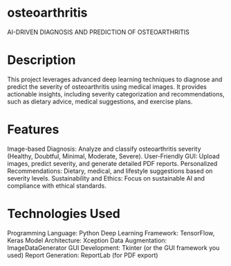 # osteoarthritis
AI-DRIVEN DIAGNOSIS AND PREDICTION OF OSTEOARTHRITIS


# Description
This project leverages advanced deep learning techniques to diagnose and predict the severity of osteoarthritis using medical images. It provides actionable insights, including severity categorization and recommendations, such as dietary advice, medical suggestions, and exercise plans.

# Features
Image-based Diagnosis: Analyze and classify osteoarthritis severity (Healthy, Doubtful, Minimal, Moderate, Severe).
User-Friendly GUI: Upload images, predict severity, and generate detailed PDF reports.
Personalized Recommendations: Dietary, medical, and lifestyle suggestions based on severity levels.
Sustainability and Ethics: Focus on sustainable AI and compliance with ethical standards.
# Technologies Used
Programming Language: Python
Deep Learning Framework: TensorFlow, Keras
Model Architecture: Xception
Data Augmentation: ImageDataGenerator
GUI Development: Tkinter (or the GUI framework you used)
Report Generation: ReportLab (for PDF export)
